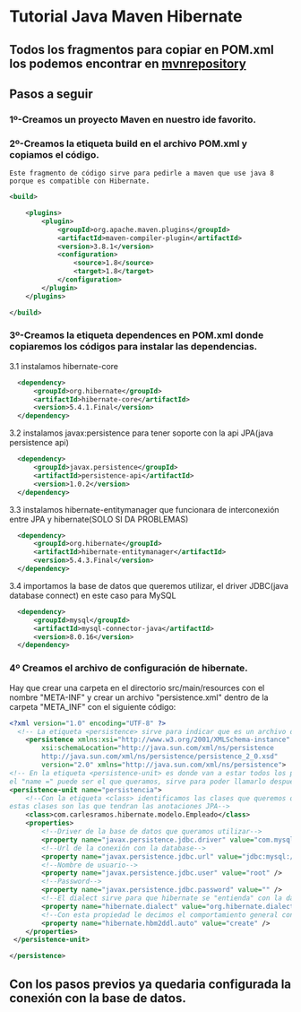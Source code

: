 # Tutorial Java Maven Hibernate
## Todos los fragmentos para copiar en POM.xml los podemos encontrar en [mvnrepository](https://mvnrepository.com/)
## Pasos a seguir
### 1º-Creamos un proyecto Maven en nuestro ide favorito.
### 2º-Creamos la etiqueta build en el archivo POM.xml y copiamos el código.
    Este fragmento de código sirve para pedirle a maven que use java 8 porque es compatible con Hibernate.
```xml
<build>

    <plugins>
        <plugin>
            <groupId>org.apache.maven.plugins</groupId>
            <artifactId>maven-compiler-plugin</artifactId>
            <version>3.8.1</version>
            <configuration>
                <source>1.8</source>
                <target>1.8</target>
            </configuration>
        </plugin>
    </plugins>

</build>
```
### 3º-Creamos la etiqueta dependences en POM.xml donde copiaremos los códigos para instalar las dependencias.
  3.1 instalamos hibernate-core
```xml
  <dependency>
      <groupId>org.hibernate</groupId>
      <artifactId>hibernate-core</artifactId>
      <version>5.4.1.Final</version>
  </dependency>
```
  3.2 instalamos javax:persistence para tener soporte con la api JPA(java persistence api)
```xml
  <dependency>
      <groupId>javax.persistence</groupId>
      <artifactId>persistence-api</artifactId>
      <version>1.0.2</version>
  </dependency>
```
   3.3 instalamos hibernate-entitymanager que funcionara de interconexión entre JPA y hibernate(SOLO SI DA PROBLEMAS) 
```xml
  <dependency>
      <groupId>org.hibernate</groupId>
      <artifactId>hibernate-entitymanager</artifactId>
      <version>5.4.3.Final</version>
  </dependency> 
```
  3.4 importamos la base de datos que queremos utilizar, el driver JDBC(java database connect) en este caso para MySQL
```xml
  <dependency>
      <groupId>mysql</groupId>
      <artifactId>mysql-connector-java</artifactId>
      <version>8.0.16</version>
  </dependency>
```
### 4º Creamos el archivo de configuración de hibernate.
   Hay que crear una carpeta en el directorio src/main/resources con el nombre "META-INF" y crear un archivo "persistence.xml" dentro de la carpeta "META_INF" con el siguiente código:
```xml
<?xml version="1.0" encoding="UTF-8" ?>
  <!-- La etiqueta <persistence> sirve para indicar que es un archivo de persistencia -->
    <persistence xmlns:xsi="http://www.w3.org/2001/XMLSchema-instance"
        xsi:schemaLocation="http://java.sun.com/xml/ns/persistence
        http://java.sun.com/xml/ns/persistence/persistence_2_0.xsd"
        version="2.0" xmlns="http://java.sun.com/xml/ns/persistence">
<!-- En la etiqueta <persistence-unit> es donde van a estar todos los parametros de conexión (Se necesita una como mínimo)
el "name =" puede ser el que queramos, sirve para poder llamarlo despues-->
<persistence-unit name="persistencia">
    <!--Con la etiqueta <class> identificamos las clases que queremos que el gestor de persistencia trate,
estas clases son las que tendran las anotaciones JPA-->
    <class>com.carlesramos.hibernate.modelo.Empleado</class>
    <properties>
        <!--Driver de la base de datos que queramos utilizar-->
        <property name="javax.persistence.jdbc.driver" value="com.mysql.jdbc.Driver" />
        <!--Url de la conexión con la database-->
        <property name="javax.persistence.jdbc.url" value="jdbc:mysql://localhost:3306/elecciones"/>
        <!--Nombre de usuario-->
        <property name="javax.persistence.jdbc.user" value="root" />
        <!--Password-->
        <property name="javax.persistence.jdbc.password" value="" />
        <!--El dialect sirve para que hibernate se "entienda" con la database y poder realizar operaciones en ella-->
        <property name="hibernate.dialect" value="org.hibernate.dialect.MySQL8Dialect" />
        <!--Con esta propiedad le decimos el comportamiento general con la base de datos, en el caso de poner "create", hibernate creara la base de datos en caso de que no exista o la actualizara, tambien tenemos "validate", "update", "create-drop"-->
        <property name="hibernate.hbm2ddl.auto" value="create" />
    </properties>
 </persistence-unit>

</persistence>
```
## Con los pasos previos ya quedaria configurada la conexión con la base de datos.

